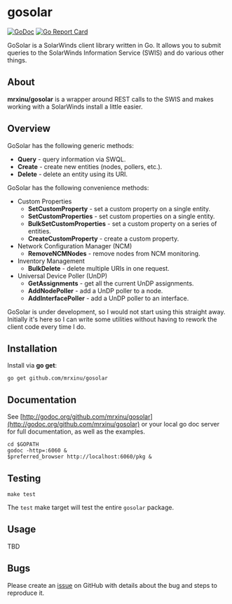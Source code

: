 # gosolar

[![GoDoc](https://godoc.org/github.com/mrxinu/gosolar?status.png)](http://godoc.org/github.com/mrxinu/gosolar) [![Go Report Card](https://goreportcard.com/badge/github.com/mrxinu/gosolar)](https://goreportcard.com/report/github.com/mrxinu/gosolar)

GoSolar is a SolarWinds client library written in Go. It allows you
to submit queries to the SolarWinds Information Service (SWIS) and
do various other things.

## About

**mrxinu/gosolar** is a wrapper around REST calls to the SWIS and makes
working with a SolarWinds install a little easier.

## Overview

GoSolar has the following generic methods:

* **Query** - query information via SWQL.
* **Create** - create new entities (nodes, pollers, etc.).
* **Delete** - delete an entity using its URI.

GoSolar has the following convenience methods:

- Custom Properties
  - **SetCustomProperty** - set a custom property on a single entity.
  - **SetCustomProperties** - set custom properties on a single entity.
  - **BulkSetCustomProperties** - set a custom property on a series of entities.
  - **CreateCustomProperty** - create a custom property.
- Network Configuration Manager (NCM)
  - **RemoveNCMNodes** - remove nodes from NCM monitoring.
- Inventory Management
  - **BulkDelete** - delete multiple URIs in one request.
- Universal Device Poller (UnDP)
  - **GetAssignments** - get all the current UnDP assignments.
  - **AddNodePoller** - add a UnDP poller to a node.
  - **AddInterfacePoller** - add a UnDP poller to an interface. 

GoSolar is under development, so I would not start using this straight
away. Initially it's here so I can write some utilities without having
to rework the client code every time I do.

## Installation

Install via **go get**:

```shell
go get github.com/mrxinu/gosolar
```

## Documentation

See [http://godoc.org/github.com/mrxinu/gosolar](http://godoc.org/github.com/mrxinu/gosolar) or your local go doc
server for full documentation, as well as the examples.

```shell
cd $GOPATH
godoc -http=:6060 &
$preferred_browser http://localhost:6060/pkg &
```

## Testing

```
make test
```

The `test` make target will test the entire `gosolar` package.

## Usage

TBD

## Bugs

Please create an [issue](https://github.com/mrxinu/gosolar/issues) on
GitHub with details about the bug and steps to reproduce it.
